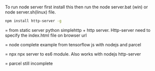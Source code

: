 To run node server first install this then run the node server.bat (win) or node server.sh(linux) file.

```bash
npm install http-server -g
```
= from static server
python simplehttp + http server.
Http-server need to specify the index.html file on browser url

= node 
complete example from tensorflow js with nodejs and parcel

= npx
npx server to es6 module. Also works with nodejs http-server

= parcel
still incomplete